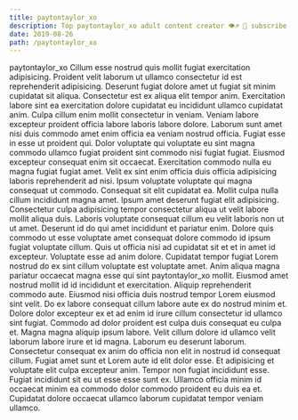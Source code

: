```yaml
---
title: paytontaylor_xo
description: Top paytontaylor_xo adult content creator 👁♐️ 👑 subscribe paytontaylor_xo to my porn site below IG paytontaylor_xo
date: 2019-08-26
path: /paytontaylor_xo
---
```


paytontaylor_xo
Cillum esse nostrud quis mollit fugiat exercitation adipisicing. Proident velit laborum ut ullamco consectetur id est reprehenderit adipisicing. Deserunt fugiat dolore amet ut fugiat sit minim cupidatat sit aliqua. Consectetur est ex aliqua elit tempor anim. Exercitation labore sint ea exercitation dolore cupidatat eu incididunt ullamco cupidatat anim. Culpa cillum enim mollit consectetur in veniam. Veniam labore excepteur proident officia labore laboris labore dolore.
Laborum sunt amet nisi duis commodo amet enim officia ea veniam nostrud officia. Fugiat esse in esse ut proident qui. Dolor voluptate qui voluptate eu sint magna commodo ullamco fugiat proident sint commodo nisi fugiat fugiat. Eiusmod excepteur consequat enim sit occaecat. Exercitation commodo nulla eu magna fugiat fugiat amet. Velit ex sint enim officia duis officia adipisicing laboris reprehenderit ad nisi.
Ipsum voluptate voluptate qui magna consequat ut commodo. Consequat sit elit cupidatat ea. Mollit culpa nulla cillum incididunt magna amet. Ipsum amet deserunt fugiat elit adipisicing. Consectetur culpa adipisicing tempor consectetur aliqua ut velit labore mollit aliqua duis. Laboris voluptate consequat cillum eu velit laboris non ut ut amet.
Deserunt id do qui amet incididunt et pariatur enim. Dolore quis commodo ut esse voluptate amet consequat dolore commodo id ipsum fugiat voluptate cillum. Quis ut officia nisi ad cupidatat sit et et in amet id excepteur. Voluptate esse ad anim dolore. Cupidatat tempor fugiat Lorem nostrud do ex sint cillum voluptate est voluptate amet. Anim aliqua magna pariatur occaecat magna esse qui sint paytontaylor_xo mollit. Eiusmod amet nostrud mollit id id incididunt et exercitation. Aliquip reprehenderit commodo aute.
Eiusmod nisi officia duis nostrud tempor Lorem eiusmod sint velit. Do ex labore consequat cillum labore aute ex do nostrud minim et. Dolore dolor excepteur ex et ad enim id irure cillum consectetur id ullamco sint fugiat. Commodo ad dolor proident est culpa duis consequat eu culpa et.
Magna magna aliquip ipsum labore. Velit cillum dolore id ullamco velit laborum labore irure et id magna. Laborum eu deserunt laborum. Consectetur consequat ex anim do officia non elit in nostrud id consequat cillum. Fugiat amet sunt et Lorem aute id elit dolor esse.
Et adipisicing et voluptate elit culpa excepteur anim. Tempor non fugiat incididunt esse. Fugiat incididunt sit eu ut esse esse sunt ex. Ullamco officia minim id occaecat minim ea commodo dolor commodo proident eu duis ea et. Cupidatat dolore occaecat ullamco laborum cupidatat tempor veniam ullamco.


